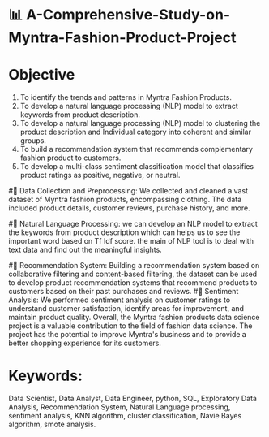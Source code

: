 # 📊 A-Comprehensive-Study-on-Myntra-Fashion-Product-Project
# Objective

1)	To identify the trends and patterns in Myntra Fashion Products.
2)	To develop a natural language processing (NLP) model to extract keywords from product description.
3)	To develop a natural language processing (NLP) model to clustering the product description and Individual category into coherent and similar groups.
4)	To build a recommendation system that recommends complementary fashion product to customers.
5)	To develop a multi-class sentiment classification model that classifies product ratings as positive, negative, or neutral.


#	Data Collection and Preprocessing: We collected and cleaned a vast dataset of Myntra fashion products, encompassing clothing. The data included product details, customer reviews, purchase history, and more.

#	Natural Language Processing: we can develop an NLP model to extract the keywords from product description which can helps us to see the important word based on Tf Idf score. the main of NLP tool is to deal with text data and find out the meaningful insights.

#	Recommendation System: 
Building a recommendation system based on collaborative filtering and content-based filtering, the dataset can be used to develop product recommendation systems that recommend products to customers based on their past purchases and reviews.
#	Sentiment Analysis: We performed sentiment analysis on customer ratings to understand customer satisfaction, identify areas for improvement, and maintain product quality.
 Overall, the Myntra fashion products data science project is a valuable contribution to the field of fashion data science. The project has the potential to improve Myntra's business and to provide a better shopping experience for its customers.

# Keywords: 
Data Scientist, Data Analyst, Data Engineer, python, SQL, Exploratory Data Analysis, Recommendation System, Natural Language processing, sentiment analysis,
KNN algorithm, cluster classification, Navie Bayes algorithm, smote analysis.

